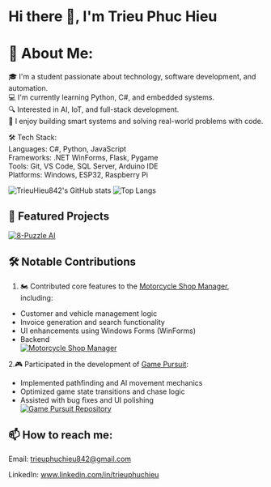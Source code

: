 # Hi there 👋, I'm Trieu Phuc Hieu
  
# 💼 About Me:
  
🎓 I'm a student passionate about technology, software development, and automation.  
💻 I'm currently learning Python, C#, and embedded systems.  
🔍 Interested in AI, IoT, and full-stack development.  
🚀 I enjoy building smart systems and solving real-world problems with code.
  
🛠️ Tech Stack:  
Languages: C#, Python, JavaScript  
Frameworks: .NET WinForms, Flask, Pygame  
Tools: Git, VS Code, SQL Server, Arduino IDE  
Platforms: Windows, ESP32, Raspberry Pi  
 
![TrieuHieu842's GitHub stats](https://github-readme-stats.vercel.app/api?username=TrieuHieu842&show_icons=true&theme=radical)
![Top Langs](https://github-readme-stats.vercel.app/api/top-langs/?username=TrieuHieu842&layout=compact)

## 🚀 Featured Projects 
[![8-Puzzle AI](https://github-readme-stats.vercel.app/api/pin/?username=TrieuHieu842&repo=8-puzzle-with-6-group-Algorithms)](https://github.com/TrieuHieu842/8-puzzle-with-6-group-Algorithms)  
## 🛠️ Notable Contributions
1. 🏍️ Contributed core features to the [Motorcycle Shop Manager](https://github.com/WuHou11/Motorcycle-shop-manager), including:
  - Customer and vehicle management logic
  - Invoice generation and search functionality
  - UI enhancements using Windows Forms (WinForms)
  - Backend  
[![Motorcycle Shop Manager](https://github-readme-stats.vercel.app/api/pin/?username=WuHou11&repo=Motorcycle-shop-manager)](https://github.com/WuHou11/Motorcycle-shop-manager)
  
2.🎮 Participated in the development of [Game Pursuit](https://github.com/minhnhutZzz/Game_Pursuit):
  - Implemented pathfinding and AI movement mechanics
  - Optimized game state transitions and chase logic
  - Assisted with bug fixes and UI polishing  
[![Game Pursuit Repository](https://github-readme-stats.vercel.app/api/pin/?username=minhnhutZzz&repo=Game_Pursuit)](https://github.com/minhnhutZzz/Game_Pursuit)  
## 📫 How to reach me:  
  
Email: trieuphuchieu842@gmail.com  

LinkedIn: www.linkedin.com/in/trieuphuchieu
